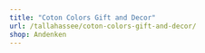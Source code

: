 ```yaml
---
title: "Coton Colors Gift and Decor"
url: /tallahassee/coton-colors-gift-and-decor/
shop: Andenken
---
```

